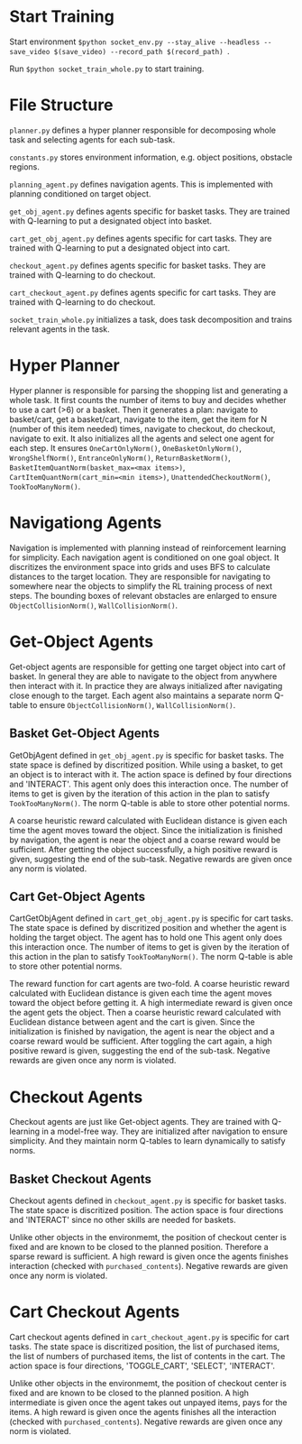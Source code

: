 # Start Training

Start environment `$python socket_env.py --stay_alive --headless --save_video $(save_video) --record_path $(record_path) `.

Run `$python socket_train_whole.py` to start training.


# File Structure

`planner.py` defines a hyper planner responsible for decomposing whole task and selecting agents for each sub-task.

`constants.py` stores environment information, e.g. object positions, obstacle regions. 

`planning_agent.py` defines navigation agents. This is implemented with planning conditioned on target object. 

`get_obj_agent.py` defines agents specific for basket tasks. They are trained with Q-learning to put a designated object into basket. 

`cart_get_obj_agent.py` defines agents specific for cart tasks. They are trained with Q-learning to put a designated object into cart. 

`checkout_agent.py` defines agents specific for basket tasks. They are trained with Q-learning to do checkout.

`cart_checkout_agent.py` defines agents specific for cart tasks. They are trained with Q-learning to do checkout. 

`socket_train_whole.py` initializes a task, does task decomposition and trains relevant agents in the task. 

# Hyper Planner 

Hyper planner is responsible for parsing the shopping list and generating a whole task. It first counts the number of items to buy and decides whether to use a cart (>6) or a basket. Then it generates a plan: navigate to basket/cart, get a basket/cart, navigate to the item, get the item for N (number of this item needed) times, navigate to checkout, do checkout, navigate to exit. It also initializes all the agents and select one agent for each step. It ensures `OneCartOnlyNorm()`, `OneBasketOnlyNorm()`, `WrongShelfNorm()`, `EntranceOnlyNorm()`, `ReturnBasketNorm()`, `BasketItemQuantNorm(basket_max=<max items>)`, `CartItemQuantNorm(cart_min=<min items>)`, `UnattendedCheckoutNorm()`, `TookTooManyNorm()`.

# Navigationg Agents

Navigation is implemented with planning instead of reinforcement learning for simplicity. Each navigation agent is conditioned on one goal object. It discritizes the environment space into grids and uses BFS to calculate distances to the target location. They are responsible for navigating to somewhere near the objects to simplify the RL training process of next steps. The bounding boxes of relevant obstacles are enlarged to ensure `ObjectCollisionNorm()`, `WallCollisionNorm()`.

# Get-Object Agents

Get-object agents are responsible for getting one target object into cart of basket. In general they are able to navigate to the object from anywhere then interact with it. In practice they are always initialized after navigating close enough to the target. Each agent also maintains a separate norm Q-table to ensure `ObjectCollisionNorm()`, `WallCollisionNorm()`.

## Basket Get-Object Agents

GetObjAgent defined in `get_obj_agent.py` is specific for basket tasks. The state space is defined by discritized position. While using a basket, to get an object is to interact with it. The action space is defined by four directions and 'INTERACT'. This agent only does this interaction once. The number of items to get is given by the iteration of this action in the plan to satisfy `TookTooManyNorm()`. The norm Q-table is able to store other potential norms. 

A coarse heuristic reward calculated with Euclidean distance is given each time the agent moves toward the object. Since the initialization is finished by navigation, the agent is near the object and a coarse reward would be sufficient. After getting the object successfully, a high positive reward is given, suggesting the end of the sub-task. Negative rewards are given once any norm is violated.

## Cart Get-Object Agents

CartGetObjAgent defined in `cart_get_obj_agent.py` is specific for cart tasks. The state space is defined by discritized position and whether the agent is holding the target object. The agent has to hold one  This agent only does this interaction once. The number of items to get is given by the iteration of this action in the plan to satisfy `TookTooManyNorm()`. The norm Q-table is able to store other potential norms. 

The reward function for cart agents are two-fold. A coarse heuristic reward calculated with Euclidean distance is given each time the agent moves toward the object before getting it. A high intermediate reward is given once the agent gets the object. Then a coarse heuristic reward calculated with Euclidean distance between agent and the cart is given. Since the initialization is finished by navigation, the agent is near the object and a coarse reward would be sufficient. After toggling the cart again, a high positive reward is given, suggesting the end of the sub-task. Negative rewards are given once any norm is violated. 

# Checkout Agents

Checkout agents are just like Get-object agents. They are trained with Q-learning in a model-free way. They are initialized after navigation to ensure simplicity. And they maintain norm Q-tables to learn dynamically to satisfy norms.

## Basket Checkout Agents

Checkout agents defined in `checkout_agent.py` is specific for basket tasks. The state space is discritized position. The action space is four directions and 'INTERACT' since no other skills are needed for baskets.

Unlike other objects in the environmemt, the position of checkout center is fixed and are known to be closed to the planned position. Therefore a sparse reward is sufficient. A high reward is given once the agents finishes interaction (checked with `purchased_contents`). Negative rewards are given once any norm is violated. 

# Cart Checkout Agents 

Cart checkout agents defined in `cart_checkout_agent.py` is specific for cart tasks. The state space is discritized position, the list of purchased items, the list of numbers of purchased items, the list of contents in the cart. The action space is four directions, 'TOGGLE_CART', 'SELECT', 'INTERACT'.

Unlike other objects in the environmemt, the position of checkout center is fixed and are known to be closed to the planned position. A high intermediate is given once the agent takes out unpayed items, pays for the items. A high reward is given once the agents finishes all the interaction (checked with `purchased_contents`). Negative rewards are given once any norm is violated. 